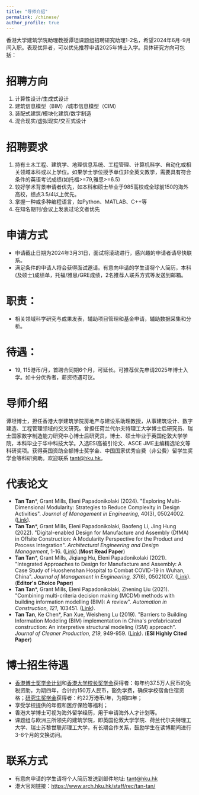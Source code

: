 ```yaml
---
title: "导师介绍"
permalink: /chinese/
author_profile: true
---
```

香港大学建筑学院助理教授谭坦课题组招聘研究助理1-2名，希望2024年6月-9月间入职。表现优异者，可以优先推荐申请2025年博士入学。具体研究方向可包括：
# 招聘方向
1. 计算性设计/生成式设计
2. 建筑信息模型（BIM）/城市信息模型（CIM）
3. 装配式建筑/模块化建筑/数字制造
4. 混合现实/虚拟现实/交互式设计
# 招聘要求
1. 持有土木工程、建筑学、地理信息系统、工程管理、计算机科学、自动化或相关领域本科或以上学位。如果学士学位授予单位非全英文教学，需要具有符合条件的英语考试成绩(如托福>=79,雅思>=6.5)
2. 较好学术背景申请者优先，如本科和硕士毕业于985高校或全球前150的海外高校，绩点3.5/4以上优先。
3. 掌握一种或多种编程语言，如Python、MATLAB、C++等
4. 在知名期刊/会议上发表过论文者优先
# 申请方式
* 申请截止日期为2024年3月31日，面试将滚动进行，感兴趣的申请者请尽快联系。
* 满足条件的申请人将会获得面试邀请。有意向申请的学生请将个人简历，本科(及硕士)成绩单，托福/雅思/GRE成绩，2名推荐人联系方式等发送到邮箱。
# 职责：
* 相关领域科学研究与成果发表，辅助项目管理和基金申请，辅助数据采集和分析。
# 待遇：
* 19, 115港币/月，首聘合同期6个月，可延长。可推荐优先申请2025年博士入学。如十分优秀者，薪资待遇可议。

# 导师介绍
谭坦博士，担任香港大学建筑学院房地产与建设系助理教授，从事建筑设计、数字建造、工程管理领域的交叉研究。曾担任荷兰代尔夫特理工大学博士后研究员、瑞士国家数字制造能力研究中心博士后研究员，博士、硕士毕业于英国伦敦大学学院，本科毕业于华中科技大学。入选ESI高被引论文、ASCE JME主编精选论文等科研奖项。获得英国资助全额博士奖学金、中国国家优秀自费（非公费）留学生奖学金等科研资助。欢迎联系 [tant@hku.hk](mailto:tant@hku.hk)。
# 代表论文
* **Tan Tan***, Grant Mills, Eleni Papadonikolaki (2024). "Exploring Multi-Dimensional Modularity: Strategies to Reduce Complexity in Design Activities". <i>Journal of Management in Engineering</i>, 40(3), 05024002. ([Link](https://ascelibrary.org/doi/10.1061/JMENEA.MEENG-5596)).
* **Tan Tan***, Grant Mills, Eleni Papadonikolaki, Baofeng Li, Jing Hung (2022). "Digital-enabled Design for Manufacture and Assembly (DfMA) in Offsite Construction: A Modularity Perspective for the Product and Process Integration". <i>Architectural Engineering and Design Management</i>, 1-16. ([Link](https://doi.org/10.1080/17452007.2022.2104208)).(**Most Read Paper**)
* **Tan Tan***, Grant Mills, Jiqiang Hu, Eleni Papadonikolaki (2021). "Integrated Approaches to Design for Manufacture and Assembly: A Case Study of Huoshenshan Hospital to Combat COVID-19 in Wuhan, China". <i>Journal of Management in Engineering, 37</i>(6), 05021007. ([Link](https://ascelibrary.org/doi/abs/10.1061/%28ASCE%29ME.1943-5479.0000972)). (**Editor's Choice Paper**)
* **Tan Tan***, Grant Mills, Eleni Papadonikolaki, Zhening Liu (2021). "Combining multi-criteria decision making (MCDM) methods with building information modelling (BIM): A review". <i>Automation in Construction, 121</i>, 103451. ([Link](https://www.sciencedirect.com/science/article/pii/S0926580520310311)).
* **Tan Tan**, Ke Chen*, Fan Xue, Weisheng Lu (2019). "Barriers to Building Information Modeling (BIM) implementation in China's prefabricated construction: An interpretive structural modeling (ISM) approach". <i>Journal of Cleaner Production, 219</i>, 949-959. ([Link](https://www.sciencedirect.com/science/article/abs/pii/S095965261930530X)). (**ESI Highly Cited Paper**)

# 博士招生待遇
* [香港博士奖学金计划](https://gradsch.hku.hk/prospective_students/fees_scholarships_and_financial_support/hong_kong_phd_fellowship_scheme)和[香港大学校长奖学金](https://gradsch.hku.hk/prospective_students/fees_scholarships_and_financial_support/hku_presidential_phd_scholar_programme)获得者：每年约37.5万人民币的免税资助，为期四年，合计约150万人民币，豁免学费，确保学校宿舍住宿资格；[研究生奖学金](https://gradsch.hku.hk/prospective_students/fees_scholarships_and_financial_support/postgraduate_scholarships)获得者：约22万港币/年，为期四年；
* 享受学校提供的年假和医疗保险等福利；
* 香港大学博士可视为海外留学经历，用于申请海外人才计划等。
* 课题组与欧洲三所领先的建筑学院，即英国伦敦大学学院、荷兰代尔夫特理工大学、瑞士苏黎世联邦理工大学，有长期合作关系，鼓励学生在读博期间进行3-6个月的交换访问。

# 联系方式
* 有意向申请的学生请将个人简历发送到邮件地址: tant@hku.hk
* 港大官网链接：https://www.arch.hku.hk/staff/rec/tan-tan/
